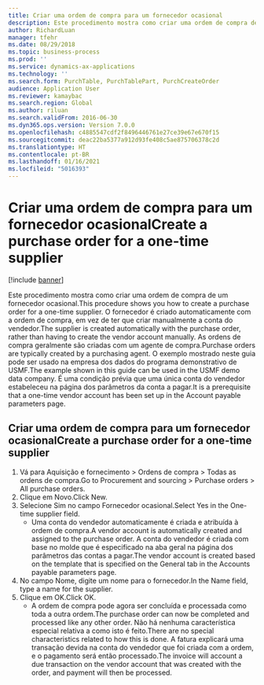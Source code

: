 ```yaml
---
title: Criar uma ordem de compra para um fornecedor ocasional
description: Este procedimento mostra como criar uma ordem de compra de um fornecedor ocasional.
author: RichardLuan
manager: tfehr
ms.date: 08/29/2018
ms.topic: business-process
ms.prod: ''
ms.service: dynamics-ax-applications
ms.technology: ''
ms.search.form: PurchTable, PurchTablePart, PurchCreateOrder
audience: Application User
ms.reviewer: kamaybac
ms.search.region: Global
ms.author: riluan
ms.search.validFrom: 2016-06-30
ms.dyn365.ops.version: Version 7.0.0
ms.openlocfilehash: c4885547cdf2f8496446761e27ce39e67e670f15
ms.sourcegitcommit: deac22ba5377a912d93fe408c5ae875706378c2d
ms.translationtype: HT
ms.contentlocale: pt-BR
ms.lasthandoff: 01/16/2021
ms.locfileid: "5016393"
---
```

# <a name="create-a-purchase-order-for-a-one-time-supplier"></a><span data-ttu-id="1f82a-103">Criar uma ordem de compra para um fornecedor ocasional</span><span class="sxs-lookup"><span data-stu-id="1f82a-103">Create a purchase order for a one-time supplier</span></span>

[!include [banner](../../includes/banner.md)]

<span data-ttu-id="1f82a-104">Este procedimento mostra como criar uma ordem de compra de um fornecedor ocasional.</span><span class="sxs-lookup"><span data-stu-id="1f82a-104">This procedure shows you how to create a purchase order for a one-time supplier.</span></span> <span data-ttu-id="1f82a-105">O fornecedor é criado automaticamente com a ordem de compra, em vez de ter que criar manualmente a conta do vendedor.</span><span class="sxs-lookup"><span data-stu-id="1f82a-105">The supplier is created automatically with the purchase order, rather than having to create the vendor account manually.</span></span> <span data-ttu-id="1f82a-106">As ordens de compra geralmente são criadas com um agente de compra.</span><span class="sxs-lookup"><span data-stu-id="1f82a-106">Purchase orders are typically created by a purchasing agent.</span></span> <span data-ttu-id="1f82a-107">O exemplo mostrado neste guia pode ser usado na empresa dos dados do programa demonstrativo de USMF.</span><span class="sxs-lookup"><span data-stu-id="1f82a-107">The example shown in this guide can be used in the USMF demo data company.</span></span> <span data-ttu-id="1f82a-108">É uma condição prévia que uma única conta do vendedor estabeleceu na página dos parâmetros da conta a pagar.</span><span class="sxs-lookup"><span data-stu-id="1f82a-108">It is a prerequisite that a one-time vendor account has been set up in the Account payable parameters page.</span></span>


## <a name="create-a-purchase-order-for-a-one-time-supplier"></a><span data-ttu-id="1f82a-109">Criar uma ordem de compra para um fornecedor ocasional</span><span class="sxs-lookup"><span data-stu-id="1f82a-109">Create a purchase order for a one-time supplier</span></span>
1. <span data-ttu-id="1f82a-110">Vá para Aquisição e fornecimento > Ordens de compra > Todas as ordens de compra.</span><span class="sxs-lookup"><span data-stu-id="1f82a-110">Go to Procurement and sourcing > Purchase orders > All purchase orders.</span></span>
2. <span data-ttu-id="1f82a-111">Clique em Novo.</span><span class="sxs-lookup"><span data-stu-id="1f82a-111">Click New.</span></span>
3. <span data-ttu-id="1f82a-112">Selecione Sim no campo Fornecedor ocasional.</span><span class="sxs-lookup"><span data-stu-id="1f82a-112">Select Yes in the One-time supplier field.</span></span>
    * <span data-ttu-id="1f82a-113">Uma conta do vendedor automaticamente é criada e atribuída à ordem de compra.</span><span class="sxs-lookup"><span data-stu-id="1f82a-113">A vendor account is automatically created and assigned to the purchase order.</span></span> <span data-ttu-id="1f82a-114">A conta do vendedor é criada com base no molde que é especificado na aba geral na página dos parâmetros das contas a pagar.</span><span class="sxs-lookup"><span data-stu-id="1f82a-114">The vendor account is created based on the template that is specified on the General tab in the Accounts payable parameters page.</span></span>  
4. <span data-ttu-id="1f82a-115">No campo Nome, digite um nome para o fornecedor.</span><span class="sxs-lookup"><span data-stu-id="1f82a-115">In the Name field, type a name for the supplier.</span></span>
5. <span data-ttu-id="1f82a-116">Clique em OK.</span><span class="sxs-lookup"><span data-stu-id="1f82a-116">Click OK.</span></span>
    * <span data-ttu-id="1f82a-117">A ordem de compra pode agora ser concluída e processada como toda a outra ordem.</span><span class="sxs-lookup"><span data-stu-id="1f82a-117">The purchase order can now be completed and processed like any other order.</span></span> <span data-ttu-id="1f82a-118">Não há nenhuma característica especial relativa a como isto é feito.</span><span class="sxs-lookup"><span data-stu-id="1f82a-118">There are no special characteristics related to how this is done.</span></span> <span data-ttu-id="1f82a-119">A fatura explicará uma transação devida na conta do vendedor que foi criada com a ordem, e o pagamento será então processado.</span><span class="sxs-lookup"><span data-stu-id="1f82a-119">The invoice will account a due transaction on the vendor account that was created with the order, and payment will then be processed.</span></span>

